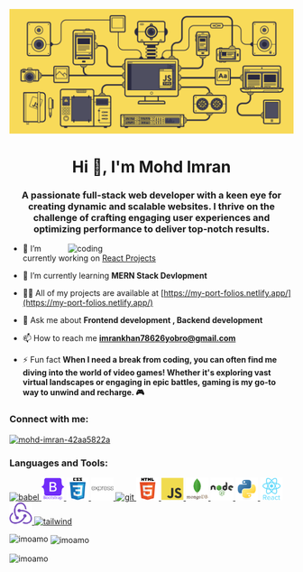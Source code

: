 ![logo](https://github.com/imoamo/imoamo/blob/main/e36ec678-7984-4cdd-8e4c-a3932772ff8e.gif)

<h1 align="center">Hi 👋, I'm Mohd Imran</h1>
<h3 align="center">A passionate full-stack web developer with a keen eye for creating dynamic and scalable websites. I thrive on the challenge of crafting engaging user experiences and optimizing performance to deliver top-notch results.</h3>

<img align='right' alt='coding' width='400' src='https://user-images.githubusercontent.com/55389276/140866485-8fb1c876-9a8f-4d6a-98dc-08c4981eaf70.gif'> 

- 🔭 I’m currently working on [React Projects](https://apna-ecommerce-store.netlify.app/)

- 🌱 I’m currently learning **MERN Stack Devlopment**

- 👨‍💻 All of my projects are available at [https://my-port-folios.netlify.app/](https://my-port-folios.netlify.app/)

- 💬 Ask me about **Frontend development , Backend development**

- 📫 How to reach me **imrankhan78626yobro@gmail.com**

- ⚡ Fun fact **When I need a break from coding, you can often find me diving into the world of video games! Whether it's exploring vast virtual landscapes or engaging in epic battles, gaming is my go-to way to unwind and recharge. 🎮**

<h3 align="left">Connect with me:</h3>
<p align="left">
<a href="https://linkedin.com/in/mohd-imran-42aa5822a" target="blank"><img align="center" src="https://raw.githubusercontent.com/rahuldkjain/github-profile-readme-generator/master/src/images/icons/Social/linked-in-alt.svg" alt="mohd-imran-42aa5822a" height="30" width="40" /></a>
</p>

<h3 align="left">Languages and Tools:</h3>
<p align="left"> <a href="https://babeljs.io/" target="_blank" rel="noreferrer"> <img src="https://www.vectorlogo.zone/logos/babeljs/babeljs-icon.svg" alt="babel" width="40" height="40"/> </a> <a href="https://getbootstrap.com" target="_blank" rel="noreferrer"> <img src="https://raw.githubusercontent.com/devicons/devicon/master/icons/bootstrap/bootstrap-plain-wordmark.svg" alt="bootstrap" width="40" height="40"/> </a> <a href="https://www.w3schools.com/css/" target="_blank" rel="noreferrer"> <img src="https://raw.githubusercontent.com/devicons/devicon/master/icons/css3/css3-original-wordmark.svg" alt="css3" width="40" height="40"/> </a> <a href="https://expressjs.com" target="_blank" rel="noreferrer"> <img src="https://raw.githubusercontent.com/devicons/devicon/master/icons/express/express-original-wordmark.svg" alt="express" width="40" height="40"/> </a> <a href="https://git-scm.com/" target="_blank" rel="noreferrer"> <img src="https://www.vectorlogo.zone/logos/git-scm/git-scm-icon.svg" alt="git" width="40" height="40"/> </a> <a href="https://www.w3.org/html/" target="_blank" rel="noreferrer"> <img src="https://raw.githubusercontent.com/devicons/devicon/master/icons/html5/html5-original-wordmark.svg" alt="html5" width="40" height="40"/> </a> <a href="https://developer.mozilla.org/en-US/docs/Web/JavaScript" target="_blank" rel="noreferrer"> <img src="https://raw.githubusercontent.com/devicons/devicon/master/icons/javascript/javascript-original.svg" alt="javascript" width="40" height="40"/> </a> <a href="https://www.mongodb.com/" target="_blank" rel="noreferrer"> <img src="https://raw.githubusercontent.com/devicons/devicon/master/icons/mongodb/mongodb-original-wordmark.svg" alt="mongodb" width="40" height="40"/> </a> <a href="https://nodejs.org" target="_blank" rel="noreferrer"> <img src="https://raw.githubusercontent.com/devicons/devicon/master/icons/nodejs/nodejs-original-wordmark.svg" alt="nodejs" width="40" height="40"/> </a> <a href="https://www.python.org" target="_blank" rel="noreferrer"> <img src="https://raw.githubusercontent.com/devicons/devicon/master/icons/python/python-original.svg" alt="python" width="40" height="40"/> </a> <a href="https://reactjs.org/" target="_blank" rel="noreferrer"> <img src="https://raw.githubusercontent.com/devicons/devicon/master/icons/react/react-original-wordmark.svg" alt="react" width="40" height="40"/> </a> <a href="https://redux.js.org" target="_blank" rel="noreferrer"> <img src="https://raw.githubusercontent.com/devicons/devicon/master/icons/redux/redux-original.svg" alt="redux" width="40" height="40"/> </a> <a href="https://tailwindcss.com/" target="_blank" rel="noreferrer"> <img src="https://www.vectorlogo.zone/logos/tailwindcss/tailwindcss-icon.svg" alt="tailwind" width="40" height="40"/> </a> </p>

<p><img align="left" src="https://github-readme-stats.vercel.app/api/top-langs?username=imoamo&show_icons=true&locale=en&layout=compact" alt="imoamo" /></p>

<p>&nbsp;<img align="center" src="https://github-readme-stats.vercel.app/api?username=imoamo&show_icons=true&locale=en" alt="imoamo" /></p>

<p><img align="center" src="https://github-readme-streak-stats.herokuapp.com/?user=imoamo&" alt="imoamo" /></p>
